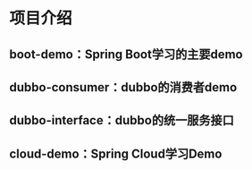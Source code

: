 # 项目介绍
## boot-demo：Spring Boot学习的主要demo
## dubbo-consumer：dubbo的消费者demo
## dubbo-interface：dubbo的统一服务接口
## cloud-demo：Spring Cloud学习Demo